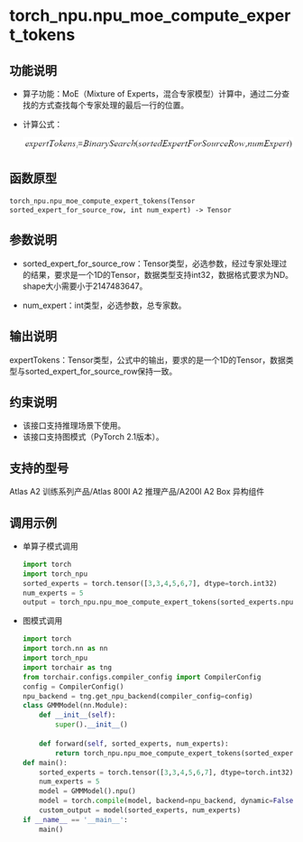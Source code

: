 # torch_npu.npu_moe_compute_expert_tokens

## 功能说明

- 算子功能：MoE（Mixture of Experts，混合专家模型）计算中，通过二分查找的方式查找每个专家处理的最后一行的位置。
- 计算公式：

    ![](figures/zh-cn_formulaimage_0000001915130445.png)

## 函数原型

```
torch_npu.npu_moe_compute_expert_tokens(Tensor sorted_expert_for_source_row, int num_expert) -> Tensor
```

## 参数说明

- sorted_expert_for_source_row：Tensor类型，必选参数，经过专家处理过的结果，要求是一个1D的Tensor，数据类型支持int32，数据格式要求为ND。shape大小需要小于2147483647。

- num_expert：int类型，必选参数，总专家数。

## 输出说明

expertTokens：Tensor类型，公式中的输出，要求的是一个1D的Tensor，数据类型与sorted_expert_for_source_row保持一致。

## 约束说明

- 该接口支持推理场景下使用。
- 该接口支持图模式（PyTorch 2.1版本）。

## 支持的型号

<term>Atlas A2 训练系列产品/Atlas 800I A2 推理产品/A200I A2 Box 异构组件</term> 

## 调用示例

- 单算子模式调用

    ```python
    import torch
    import torch_npu
    sorted_experts = torch.tensor([3,3,4,5,6,7], dtype=torch.int32)
    num_experts = 5
    output = torch_npu.npu_moe_compute_expert_tokens(sorted_experts.npu(), num_experts)
    ```

- 图模式调用

    ```python
    import torch
    import torch.nn as nn
    import torch_npu
    import torchair as tng
    from torchair.configs.compiler_config import CompilerConfig
    config = CompilerConfig()
    npu_backend = tng.get_npu_backend(compiler_config=config)
    class GMMModel(nn.Module):
        def __init__(self):
            super().__init__()
        
        def forward(self, sorted_experts, num_experts):
            return torch_npu.npu_moe_compute_expert_tokens(sorted_experts, num_experts)
    def main():
        sorted_experts = torch.tensor([3,3,4,5,6,7], dtype=torch.int32)
        num_experts = 5
        model = GMMModel().npu()
        model = torch.compile(model, backend=npu_backend, dynamic=False)
        custom_output = model(sorted_experts, num_experts)
    if __name__ == '__main__':
        main()
    ```

